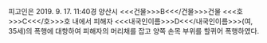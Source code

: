 피고인은 2019. 9. 17. 11:40경 양산시 <<<건물>>>B<<</건물>>>건물 <<<호>>>C<<</호>>>호 내에서 피해자 <<<내국인이름>>>D<<</내국인이름>>>(여, 35세)의 폭행에 대항하여 피해자의 머리채를 잡고 양쪽 손목 부위를 할퀴어 폭행하였다.